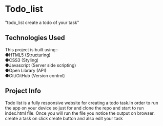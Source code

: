 # Todo_list

"todo_list create a todo of your task"

## Technologies Used
This project is built using:-  
 ●HTML5 (Structuring)  
 ●CSS3 (Styling)  
 ●Javascript (Server side scripting)  
 ●Open Library (API)  
 ●Git/GitHub (Version control) 
 
 
## Project Info 
Todo list is a fully responsive website for creating a todo task.In order to run the app on your device so just for and clone the repo and start to run index.html file.
Once you will run the file you notice the output on browser.
create a task on click create button and also edit your task
